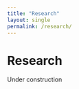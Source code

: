 ```yaml
---
title: "Research"
layout: single
permalink: /research/
---
```


<h1> Research </h1>

Under construction